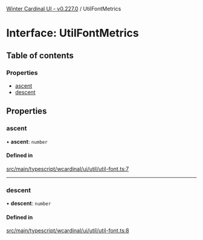 [Winter Cardinal UI - v0.227.0](../index.md) / UtilFontMetrics

# Interface: UtilFontMetrics

## Table of contents

### Properties

- [ascent](UtilFontMetrics.md#ascent)
- [descent](UtilFontMetrics.md#descent)

## Properties

### ascent

• **ascent**: `number`

#### Defined in

[src/main/typescript/wcardinal/ui/util/util-font.ts:7](https://github.com/winter-cardinal/winter-cardinal-ui/blob/v0.227.0/src/main/typescript/wcardinal/ui/util/util-font.ts#L7)

___

### descent

• **descent**: `number`

#### Defined in

[src/main/typescript/wcardinal/ui/util/util-font.ts:8](https://github.com/winter-cardinal/winter-cardinal-ui/blob/v0.227.0/src/main/typescript/wcardinal/ui/util/util-font.ts#L8)
